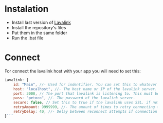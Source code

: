 # Instalation

- Install last version of [Lavalink](https://github.com/freyacodes/Lavalink/releases)
- Install the repository's files
- Put them in the same folder
- Run the .bat file

# Connect

For connect the lavalink host with your app you will need to set this:

```js
Lavalink: {
    id: "Main", //- Used for indentifier. You can set this to whatever you want.
    host: "localhost", //- The host name or IP of the lavalink server.
    port: 3000, // The port that lavalink is listening to. This must be a number!
    pass: "petoco", //- The password of the lavalink server.
    secure: false, // Set this to true if the lavalink uses SSL. if not set it to false.
    retryAmount: 9999999, //- The amount of times to retry connecting to the node if connection got dropped.
    retryDelay: 40, //- Delay between reconnect attempts if connection is lost.
}```
